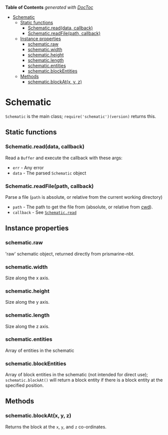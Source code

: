 <!-- START doctoc generated TOC please keep comment here to allow auto update -->
<!-- DON'T EDIT THIS SECTION, INSTEAD RE-RUN doctoc TO UPDATE -->
**Table of Contents**  *generated with [DocToc](https://github.com/thlorenz/doctoc)*

- [Schematic](#schematic)
  - [Static functions](#static-functions)
    - [Schematic.read(data, callback)](#schematicreaddata-callback)
    - [Schematic.readFile(path, callback)](#schematicreadfilepath-callback)
  - [Instance properties](#instance-properties)
    - [schematic.raw](#schematicraw)
    - [schematic.width](#schematicwidth)
    - [schematic.height](#schematicheight)
    - [schematic.length](#schematiclength)
    - [schematic.entities](#schematicentities)
    - [schematic.blockEntities](#schematicblockentities)
  - [Methods](#methods)
    - [schematic.blockAt(x, y, z)](#schematicblockatx-y-z)

<!-- END doctoc generated TOC please keep comment here to allow auto update -->

# Schematic
`Schematic` is the main class; `require('schematic')(version)` returns this.

## Static functions

### Schematic.read(data, callback)
Read a `Buffer` and execute the callback with these args:
* `err` - Any error
* `data` - The parsed `Schematic` object

### Schematic.readFile(path, callback)
Parse a file (`path` is absolute, or relative from the current working directory)
* `path` - The path to get the file from (absolute, or relative from [cwd](https://nodejs.org/api/process.html#process_process_cwd)).
* `callback` - See [`Schematic.read`](#schematicread)

## Instance properties

### schematic.raw
'raw' schematic object, returned directly from prismarine-nbt.

### schematic.width
Size along the x axis.

### schematic.height
Size along the y axis.

### schematic.length
Size along the z axis.

### schematic.entities
Array of entities in the schematic

### schematic.blockEntities
Array of block entities in the schematic (not intended for direct use);
`schematic.blockAt()` will return a block entity if there is a block entity at
the specified position.

## Methods

### schematic.blockAt(x, y, z)
Returns the block at the `x`, `y`, and `z` co-ordinates.
